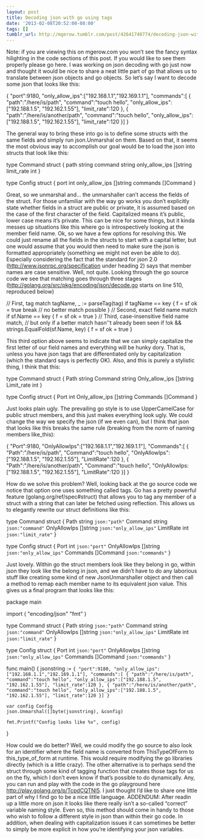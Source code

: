 ```yaml
---
layout: post
title: Decoding json with go using tags
date: '2013-02-08T20:52:00-08:00'
tags: []
tumblr_url: http://mgerow.tumblr.com/post/42641740774/decoding-json-with-go-using-tags
---
```



Note: if you are viewing this on mgerow.com you won’t see the fancy syntax hilighting in the code sections of this post. If you would like to see them properly please go here.
I was working on json decoding with go just now and thought it would be nice to share a neat little part of go that allows us to translate between json objects and go objects.
So let’s say I want to decode some json that looks like this:

{
  "port":9180,
  "only_allow_ips":["192.168.1.1","192.169.1.1"],
  "commands":[
  {
    "path":"/here/is/path",
    "command":"touch hello",
    "only_allow_ips":["192.188.1.5", "192.162.1.55"],
    "limit_rate":120
  },
  {
    "path":"/here/is/another/path",
    "command":"touch hello",
    "only_allow_ips":["192.188.1.5", "192.162.1.55"],
    "limit_rate":120
  }]
}

The general way to bring these into go is to define some structs with the same fields and simply run json.Unmarshal on them. Based on that, it seems the most obvious way to accomplish our goal would be to load the json into structs that look like this:

type Command struct {
	path         string
	command      string
	only_allow_ips []string
	limit_rate    int
}

type Config struct {
	port         int
	only_allow_ips []string
	commands     []Command
}

Great, so we unmarshal and… the unmarshaller can’t access the fields of the struct. For those unfamiliar with the way go works you don’t explicitly state whether fields in a struct are public or private, it is assumed based on the case of the first character of the field. Capitalized means it’s public, lower case means it’s private. This can be nice for some things, but it kinda messes up situations like this where go is introspectively looking at the member field name.
Ok, so we have a few options for resolving this. We could just rename all the fields in the structs to start with a capital letter, but one would assume that you would then need to make sure the json is formatted appropriately (something we might not even be able to do). Especially considering the fact that the standard for json 2.0 (http://www.jsonrpc.org/specification under heading 2) says that member names are case sensitive. Well, not quite.
Looking through the go source code we see that matching goes through three stages (http://golang.org/src/pkg/encoding/json/decode.go starts on line 510, reproduced below)

// First, tag match
tagName, _ := parseTag(tag)
if tagName == key {
	f = sf
	ok = true
	break // no better match possible
}
// Second, exact field name match
if sf.Name == key {
	f = sf
	ok = true
}
// Third, case-insensitive field name match,
// but only if a better match hasn''t already been seen
if !ok && strings.EqualFold(sf.Name, key) {
	f = sf
	ok = true
}

This third option above seems to indicate that we can simply capitalize the first letter of our field names and everything will be hunky dory. That is, unless you have json tags that are differentiated only by capitalization (which the standard says is perfectly OK). Also, and this is purely a stylistic thing, I think that this:

type Command struct {
	Path         string
	Command      string
	Only_allow_ips []string
	Limit_rate    int
}

type Config struct {
	Port         int
	Only_allow_ips []string
	Commands     []Command
}

Just looks plain ugly. The prevailing go style is to use UpperCamelCase for public struct members, and this just makes everything look ugly. We could change the way we specify the json (if we even can), but I think that json that looks like this breaks the same rule (breaking from the norm of naming members like_this):

{
  "Port":9180,
  "OnlyAllowIps":["192.168.1.1","192.169.1.1"],
  "Commands":[
  {
    "Path":"/here/is/path",
    "Command":"touch hello",
    "OnlyAllowIps":["192.188.1.5", "192.162.1.55"],
    "LimitRate":120
  },
  {
    "Path":"/here/is/another/path",
    "Command":"touch hello",
    "OnlyAllowIps:["192.188.1.5", "192.162.1.55"],
    "LimitRate":120
  }]
}

How do we solve this problem? Well, looking back at the go source code we notice that option one uses something called tags. Go has a pretty powerful feature (golang.org/ref/spec#struct) that allows you to tag any member of a struct with a string that can later be fetched using reflection. This allows us to elegantly rewrite our struct definitions like this:

type Command struct {
	Path         string   `json:"path"`
	Command      string   `json:"command"`
	OnlyAllowIps []string `json:"only_allow_ips"`
	LimitRate    int      `json:"limit_rate"`
}

type Config struct {
	Port         int       `json:"port"`
	OnlyAllowIps []string  `json:"only_allow_ips"`
	Commands     []Command `json:"commands"`
}

Just lovely. Within go the struct members look like they belong in go, within json they look like the belong in json, and we didn’t have to do any laborious stuff like creating some kind of new JsonUnmarshaller object and then call a method to remap each member name to its equivalent json value. This gives us a final program that looks like this:

package main

import (
	"encoding/json"
	"fmt"
)

type Command struct {
	Path         string   `json:"path"`
	Command      string   `json:"command"`
	OnlyAllowIps []string `json:"only_allow_ips"`
	LimitRate    int      `json:"limit_rate"`
}

type Config struct {
	Port         int       `json:"port"`
	OnlyAllowIps []string  `json:"only_allow_ips"`
	Commands     []Command `json:"commands"`
}

func main() {
	jsonstring := `{
  "port":9180,
  "only_allow_ips":["192.168.1.1","192.169.1.1"],
  "commands":[
  {
    "path":"/here/is/path",
    "command":"touch hello",
    "only_allow_ips":["192.188.1.5", "192.162.1.55"],
    "limit_rate":120
  },
  {
    "path":"/here/is/another/path",
    "command":"touch hello",
    "only_allow_ips":["192.188.1.5", "192.162.1.55"],
    "limit_rate":120
  }]
}`

	var config Config
	json.Unmarshal([]byte(jsonstring), &config)

	fmt.Printf("Config looks like %v", config)
}

How could we do better? Well, we could modify the go source to also look for an identifier where the field name is converted from ThisTypeOfForm to this_type_of_form at runtime. This would require modifying the go libraries directly (which is a little crazy). The other alternative is to perhaps send the struct through some kind of tagging function that creates those tags for us on the fly, which I don’t even know if that’s possible to do dynamically.
Any, you can run and play with the code in the go playground here http://play.golang.org/p/TcpdCQTNI5. I just thought I’d like to share one little part of why I find go to be a nice little language.
ADDENDUM: After readin up a little more on json it looks like there really isn’t a so-called “correct” variable naming style. Even so, this method should come in handy to those who wish to follow a different style in json than within their go code. In addition, when dealing with capitalization issues it can sometimes be better to simply be more explicit in how you’re identifying your json variables.
